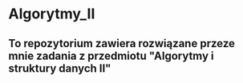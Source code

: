 # Algorytmy_II
## To repozytorium zawiera rozwiązane przeze mnie zadania z przedmiotu "Algorytmy i struktury danych II"
